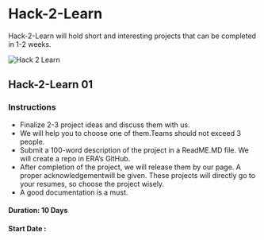 # Hack-2-Learn

Hack-2-Learn will hold short and interesting projects that can be completed in 1-2 weeks.

![Hack 2 Learn](https://github.com/ERA-IITK/Hack2Learn/blob/master/hack2learn.png) 

## Hack-2-Learn 01

### Instructions
- Finalize 2-3 project ideas and discuss them with us.
- We will help you to choose one of them.Teams should not exceed 3 people.
- Submit a 100-word description of the project in a ReadME.MD file.  We will create a repo in ERA’s GitHub.
- After completion of the project, we will release them by our page.  A proper acknowledgementwill be given.  These projects will directly go to your resumes, so choose the project wisely.
- A good documentation is a must.
  
 
#### Duration: 10 Days

 #### Start Date : 
